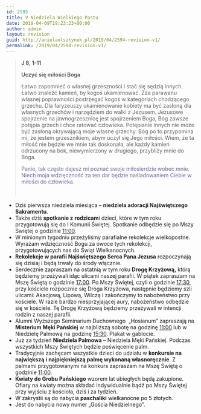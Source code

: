 ```yaml
---
id: 2595
title: V Niedziela Wielkiego Postu
date: 2019-04-09T19:23:23+00:00
author: admin
layout: revision
guid: http://anielaolsztynek.pl/2019/04/2594-revision-v1/
permalink: /2019/04/2594-revision-v1/
---
```

> **J 8, 1-11**
> 
> **Uczyć się miłości Boga**
> 
> Łatwo zapomnieć o własnej grzeszności i stać się sędzią innych. Łatwo znaleźć kamień, by kogoś ukamienować. Zza parawanu własnej poprawności postrzegać kogoś w kategoriach chodzącego grzechu. Dla faryzeuszy ukamienowanie kobiety ma być zasłoną dla własnych grzechów i narzędziem do walki z Jezusem. Jezusowe spojrzenie na jawnogrzesznicę jest spojrzeniem Boga, Bóg zawsze potępia grzech i chce ratować człowieka. Potępianie innych nie może być zasłoną okrywającą moje własne grzechy. Bóg po to przypomina mi, że jestem grzesznikiem, abym uczył się Jego miłości. Wiem, że ta miłość nie będzie we mnie tak doskonała, ale każdy kamień odrzucony na bok, niewymierzony w drugiego, przybliży mnie do Boga.
> 
> <span style="color: #666699;">Panie, tak często dajesz mi poznać swoje miłosierdzie wobec mnie. Niech moja wdzięczność za ten dar będzie naśladowaniem Ciebie w miłości do człowieka.</span>
> 
> &nbsp;

  * Dziś pierwsza niedziela miesiąca – **niedziela adoracji Najświętszego Sakramentu**.
  * Także dziś **spotkanie z** **rodzicam**i dzieci, które w tym roku przygotowują się do I Komunii Świętej. Spotkanie odbędzie się po Mszy Świętej o godzinie <span style="text-decoration: underline;">11:00</span>.
  * W minionym tygodniu przeżyliśmy parafialne rekolekcje wielkopostne. Wyrażam wdzięczność Bogu za owoce tych rekolekcji, przygotowujących nas do Świąt Wielkanocnych.
  * **Rekolekcje w parafii Najświętszego Serca Pana Jezusa** rozpoczynają się dzisiaj i będą trwały do środy włącznie.
  * Serdecznie zapraszam na ostatnią w tym roku **Drogę Krzyżową,** którą będziemy przeżywali idąc ulicami naszej parafii. W piątek zapraszam na Mszę Świętą o godzinie <span style="text-decoration: underline;">17:00</span>. Po Mszy Świętej, czyli o godzinie <span style="text-decoration: underline;">17:30</span>, przy kościele rozpocznie się Droga Krzyżowa, następnie będziemy szli ulicami: Akacjową, Lipową, Wilczą i zakończymy to nabożeństwo przy kościele. W razie bardzo niesprzyjającej aury, nabożeństwo odbędzie się w kościele. Tę Drogę Krzyżową będziemy przeżywali w intencji rodzin z naszej parafii.
  * Alumni Wyższego Seminarium Duchownego  &#8222;Hosianum&#8221; zapraszają na **Misterium Męki Pańskiej** w najbliższą sobotę na godzinę <span style="text-decoration: underline;">11:00</span> lub w Niedzielę Palmową na godzinę <span style="text-decoration: underline;">15:30</span>. Plakat w gablocie.
  * Już za tydzień **Niedziela Palmowa** – Niedziela Męki Pańskiej. Podczas wszystkich Mszy Świętych będzie poświęcenie palm.
  * Tradycyjnie zachęcam wszystkie dzieci do udziału w **konkursie na największą i** **najpiękniejszą palmę wykonaną własnoręcznie**. Z palmami przygotowanymi na konkurs zapraszam na Mszę Świętą o godzinie <span style="text-decoration: underline;">11:00</span>.
  * **Kwiaty do Grobu Pańskiego** wzorem lat ubiegłych będą zakupione. Ofiary na kwiaty można składać indywidualnie bądź po Mszy Świętej przy wyjściu z kościoła, dziś i za tydzień.
  * <span style="color: #000000;">W zakrystii są do nabycia <strong>paschaliki</strong> wielkanocne po 5 złotych.</span>
  * Jest do nabycia nowy numer „Gościa Niedzielnego”.